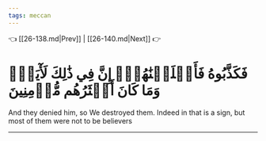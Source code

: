 ```yaml
---
tags: meccan
---
```


👈 [[26-138.md|Prev]] | [[26-140.md|Next]] 👉

# فَكَذَّبُوهُ فَأَهۡلَكۡنَٰهُمۡۚ إِنَّ فِي ذَٰلِكَ لَأٓيَةٗۖ وَمَا كَانَ أَكۡثَرُهُم مُّؤۡمِنِينَ

And they denied him, so We destroyed them. Indeed in that is a sign, but most of them were not to be believers

---

